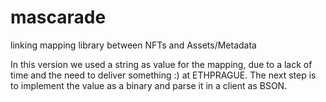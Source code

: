 # mascarade
linking mapping library between NFTs and Assets/Metadata

In this version we used a string as value for the mapping, due to a lack of time and the need to deliver something :) at ETHPRAGUE.
The next step is to implement the value as a binary and parse it in a client as BSON.
